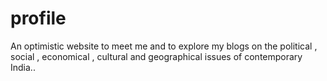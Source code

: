 # profile
An optimistic website to  meet me and to explore my blogs on the political , social , economical , cultural and geographical issues of contemporary India.. 
